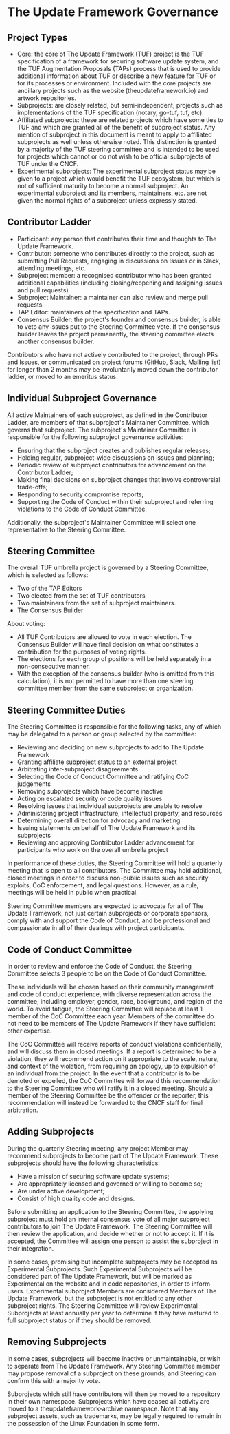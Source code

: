 # The Update Framework Governance

## Project Types

* Core: the core of The Update Framework (TUF) project is the TUF specification
  of a framework for securing software update system, and the TUF Augmentation
  Proposals (TAPs) process that is used to provide additional information about
  TUF or describe a new feature for TUF or for its processes or environment.
  Included with the core projects are ancillary projects such as the website
  (theupdateframework.io) and artwork repositories.
* Subprojects: are closely related, but semi-independent, projects such as
  implementations of the TUF specification (notary, go-tuf, tuf, etc). 
* Affiliated subprojects: these are related projects which have some ties to TUF
  and which are granted all of the benefit of subproject status.  Any mention of
  subproject in this document is meant to apply to affiliated subprojects as well
  unless otherwise noted.  This distinction is granted by a majority of the TUF
  steering committee and is intended to be used for projects which cannot or do
  not wish to be official subprojects of TUF under the CNCF.
* Experimental subprojects: The experimental subproject status may be given to a
  project which would benefit the TUF ecosystem, but which is not of sufficient
  maturity to become a normal subproject.  An experimental subproject and its
  members, maintainers, etc. are not given the normal rights of a subproject
  unless expressly stated. 

## Contributor Ladder

* Participant: any person that contributes their time and thoughts to The
  Update Framework.
* Contributor: someone who contributes directly to the project, such as
  submitting Pull Requests, engaging in discussions on Issues or in Slack,
  attending meetings, etc.
* Subproject member: a recognised contributor who has been granted additional
  capabilities (including closing/reopening and assigning issues and pull
  requests)
* Subproject Maintainer: a maintainer can also review and merge pull requests.
* TAP Editor: maintainers of the specification and TAPs.
* Consensus Builder: the project's founder and consensus builder, is able to
  veto any issues put to the Steering Committee vote.  If the consensus builder
  leaves the project permanently, the steering committee elects another consensus
  builder.

Contributors who have not actively contributed to the project, through PRs and
Issues, or communicated on project forums (GitHub, Slack, Mailing list) for
longer than 2 months may be involuntarily moved down the contributor ladder,
or moved to an emeritus status.

## Individual Subproject Governance

All active Maintainers of each subproject, as defined in the Contributor
Ladder, are members of that subproject's Maintainer Committee, which governs
that subproject. The subproject's Maintainer Committee is responsible for the
following subproject governance activities:

* Ensuring that the subproject creates and publishes regular releases;
* Holding regular, subproject-wide discussions on issues and planning;
* Periodic review of subproject contributors for advancement on the Contributor
  Ladder;
* Making final decisions on subproject changes that involve controversial
  trade-offs;
* Responding to security compromise reports;
* Supporting the Code of Conduct within their subproject and referring
  violations to the Code  of Conduct Committee.

Additionally, the subproject's Maintainer Committee will select one
representative to the Steering Committee.

## Steering Committee
The overall TUF umbrella project is governed by a Steering Committee, which is
selected as follows:
* Two of the TAP Editors
* Two elected from the set of TUF contributors
* Two maintainers from the set of subproject maintainers.  
* The Consensus Builder

About voting:
* All TUF Contributors are allowed to vote in each election.  The Consensus
  Builder will have final decision on what constitutes a contribution for
  the purposes of voting rights.
* The elections for each group of positions will be held separately in a
  non-consecutive manner.
* With the exception of the consensus builder (who is omitted from this
  calculation), it is not permitted to have more than one steering committee
  member from the same subproject or organization.   
  

## Steering Committee Duties

The Steering Committee is responsible for the following tasks, any of which may
be delegated to a person or group selected by the committee:

* Reviewing and deciding on new subprojects to add to The Update Framework
* Granting affiliate subproject status to an external project
* Arbitrating inter-subproject disagreements
* Selecting the Code of Conduct Committee and ratifying CoC judgements
* Removing subprojects which have become inactive
* Acting on escalated security or code quality issues
* Resolving issues that individual subprojects are unable to resolve
* Administering project infrastructure, intellectual property, and resources
* Determining overall direction for advocacy and marketing
* Issuing statements on behalf of The Update Framework and its subprojects
* Reviewing and approving Contributor Ladder advancement for participants who
  work on the overall umbrella project

In performance of these duties, the Steering Committee will hold a quarterly
meeting that is open to all contributors. The Committee may hold additional,
closed meetings in order to discuss non-public issues such as security exploits,
CoC enforcement, and legal questions.  However, as a rule, meetings will be held
in public when practical.

Steering Committee members are expected to advocate for all of The Update
Framework, not just certain subprojects or corporate sponsors, comply with and
support the Code of Conduct, and be professional and compassionate in all of
their dealings with project participants.

## Code of Conduct Committee

In order to review and enforce the Code of Conduct, the Steering Committee
selects 3 people to be on the Code of Conduct Committee.

These individuals will be chosen based on their community management and code of
conduct experience, with diverse representation across the committee, including
employer, gender, race, background, and region of the world. To avoid fatigue,
the Steering Committee will replace at least 1 member of the CoC Committee each
year. Members of the committee do not need to be members of The Update Framework
if they have sufficient other expertise.

The CoC Committee will receive reports of conduct violations confidentially, and
will discuss them in closed meetings. If a report is determined to be a
violation, they will recommend action on it appropriate to the scale, nature,
and context of the violation, from requiring an apology, up to expulsion of an
individual from the project. In the event that a contributor is to be demoted or
expelled, the CoC Committee will forward this recommendation to the Steering
Committee who will ratify it in a closed meeting. Should a member of the
Steering Committee be the offender or the reporter, this recommendation will
instead be forwarded to the CNCF staff for final arbitration.

## Adding Subprojects

During the quarterly Steering meeting, any project Member may recommend
subprojects to become part of The Update Framework. These subprojects should
have the following characteristics:

* Have a mission of securing software update systems;
* Are appropriately licensed and governed or willing to become so;
* Are under active development;
* Consist of high quality code and designs.

Before submitting an application to the Steering Committee, the applying
subproject must hold an internal consensus vote of all major subproject
contributors to join The Update Framework. The Steering Committee will then
review the application, and decide whether or not to accept it. If it is
accepted, the Committee will assign one person to assist the subproject in their
integration.

In some cases, promising but incomplete subprojects may be accepted as
Experimental Subprojects. Such Experimental Subprojects will be considered part
of The Update Framework, but will be marked as Experimental on the website and
in code repositories, in order to inform users. Experimental subproject Members
are considered Members of The Update Framework, but the subproject is not
entitled to any other subproject rights. The Steering Committee will review
Experimental Subprojects at least annually per year to determine if they have
matured to full subproject status or if they should be removed.

## Removing Subprojects

In some cases, subprojects will become inactive or unmaintainable, or wish to
separate from The Update Framework. Any Steering Committee member may propose
removal of a subproject on these grounds, and Steering can confirm this with a
majority vote.

Subprojects which still have contributors will then be moved to a repository in
their own namespace. Subprojects which have ceased all activity are moved to a
theupdateframework-archive namespace. Note that any subproject assets, such as
trademarks, may be legally required to remain in the possession of the Linux
Foundation in some form.
